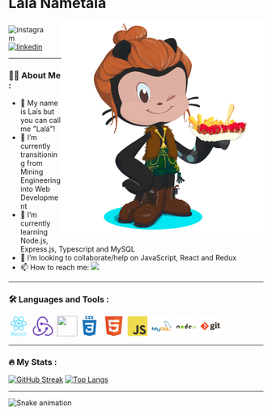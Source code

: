 <img align="right" width="400px" style="margin-top:-10px" src="./my_octocat2.png">


<div dsplay="inline-block" style="margin-top:-100px">
 
 <h1 align="left">Lalá Nametala</h1>
 <a href="https://www.instagram.com/lalanametala/">
    <img align="left" width="80px" src="https://i.ibb.co/qkGSp1D/instagram.png" alt="instagram" style="vertical-align:top;">
  </a> 
  <a href="https://www.linkedin.com/in/laís-nametala">
    <img width="80px" src="https://i.ibb.co/RyZx12b/linkedin.png" alt="linkedin" style="vertical-align:top;">
  </a>
</div>

---

### :woman_technologist: About Me :

- :raising_hand: My name is Laís but you can call me "Lalá"!
- 🔭 I’m currently transitioning from Mining Engineering into Web Development
- 🌱 I’m currently learning Node.js, Express.js, Typescript and MySQL
- 👯 I’m looking to collaborate/help on JavaScript, React and Redux
- 📫 How to reach me: <a href = "mailto:lalanametala@gmail.com"><img src="https://img.shields.io/badge/Gmail-D14836?style=for-the-badge&logo=gmail&logoColor=white" target="_blank"></a>

---

### :hammer_and_wrench: Languages and Tools :

<div>
  <img src="https://github.com/devicons/devicon/blob/master/icons/react/react-original-wordmark.svg" title="React" alt="React" width="40" height="40"/>&nbsp;
  <img src="https://github.com/devicons/devicon/blob/master/icons/redux/redux-original.svg" title="Redux" alt="Redux " width="40" height="40"/>&nbsp;
  <img src="https://cdn.jsdelivr.net/gh/devicons/devicon/icons/linux/linux-original.svg" width="40" height="40"/>
  <img src="https://github.com/devicons/devicon/blob/master/icons/css3/css3-plain-wordmark.svg"  title="CSS3" alt="CSS" width="40" height="40"/>&nbsp;
  <img src="https://github.com/devicons/devicon/blob/master/icons/html5/html5-original.svg" title="HTML5" alt="HTML" width="40" height="40"/>&nbsp;
  <img src="https://github.com/devicons/devicon/blob/master/icons/javascript/javascript-original.svg" title="JavaScript" alt="JavaScript" width="40" height="40"/>&nbsp;
  <img src="https://github.com/devicons/devicon/blob/master/icons/mysql/mysql-original-wordmark.svg" title="MySQL"  alt="MySQL" width="40" height="40"/>&nbsp;
  <img src="https://github.com/devicons/devicon/blob/master/icons/nodejs/nodejs-original-wordmark.svg" title="NodeJS" alt="NodeJS" width="40" height="40"/>&nbsp;
  <img src="https://github.com/devicons/devicon/blob/master/icons/git/git-original-wordmark.svg" title="Git" **alt="Git" width="40" height="40"/>
</div>

---

### :fire: My Stats :

[![GitHub Streak](http://github-readme-streak-stats.herokuapp.com?user=lalanametala&theme=dark&background=000000)](https://git.io/streak-stats)
[![Top Langs](https://github-readme-stats.vercel.app/api/top-langs/?username=lalanametala&layout=compact&theme=vision-friendly-dark)](https://github.com/anuraghazra/github-readme-stats)

---

![Snake animation](https://github.com/lalanametala/lalanametala/blob/output/github-contribution-grid-snake.svg)

